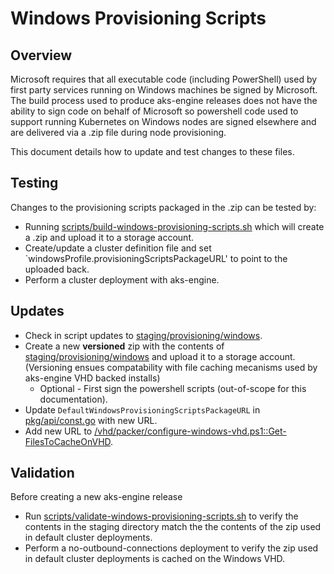 # Windows Provisioning Scripts

## Overview

Microsoft requires that all executable code (including PowerShell) used by first party services running on Windows machines be signed by Microsoft.
The build process used to produce aks-engine releases does not have the ability to sign code on behalf of Microsoft so powershell code used to support running Kubernetes on Windows nodes are signed elsewhere and are delivered via a .zip file during node provisioning.

This document details how to update and test changes to these files.

## Testing

Changes to the provisioning scripts packaged in the .zip can be tested by:

- Running [scripts/build-windows-provisioning-scripts.sh](../../scripts/build-windows-provisioning-scripts.sh) which will create a .zip and upload it to a storage account.
- Create/update a cluster definition file and set `windowsProfile.provisioningScriptsPackageURL' to point to the uploaded back.
- Perform a cluster deployment with aks-engine.

## Updates

- Check in script updates to [staging/provisioning/windows](../../staging/provisioning/windows).
- Create a new **versioned** zip with the contents of [staging/provisioning/windows](../../staging/provisioning/windows) and upload it to a storage account. (Versioning ensues compatability with file caching mecanisms used by aks-engine VHD backed installs)
  - Optional - First sign the powershell scripts (out-of-scope for this documentation).
- Update `DefaultWindowsProvisioningScriptsPackageURL` in [pkg/api/const.go](../../pkg/api/const.go) with new URL.
- Add new URL to [/vhd/packer/configure-windows-vhd.ps1::Get-FilesToCacheOnVHD](../../vhd/packer/configure-windows-vhd.ps1).

## Validation

Before creating a new aks-engine release

- Run [scripts/validate-windows-provisioning-scripts.sh](../../scripts/validate-windows-provisioning-scripts.sh) to verify the contents in the staging directory match the the contents of the zip used in default cluster deployments.
- Perform a no-outbound-connections deployment to verify the zip used in default cluster deployments is cached on the Windows VHD.
